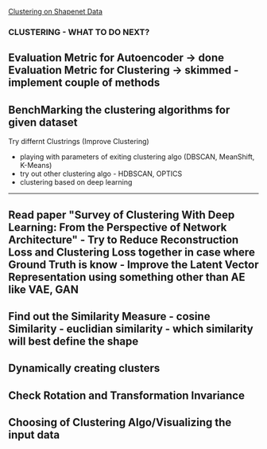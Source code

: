 [Clustering on Shapenet Data](https://github.com/dhirajsuvarna/clustering/tree/master/clustering_3d_data/images/shapenet_tsne.png)


### CLUSTERING - WHAT TO DO NEXT?

Evaluation Metric for Autoencoder -> done 
Evaluation Metric for Clustering -> skimmed 
    - implement couple of methods
--------------------------------------------
BenchMarking the clustering algorithms for given dataset 
--------------------------------------------
Try differnt Clustrings (Improve Clustering)
 - playing with parameters of exiting clustering algo (DBSCAN, MeanShift, K-Means)
 - try out other clustering algo - HDBSCAN, OPTICS
 - clustering based on deep learning 
--------------------------------------------
Read paper "Survey of Clustering With Deep Learning: From the Perspective of Network Architecture"
    - Try to Reduce Reconstruction Loss and Clustering Loss together in case where Ground Truth is know
    - Improve the Latent Vector Representation using something other than AE like VAE, GAN 
--------------------------------------------
Find out the Similarity Measure 
    - cosine Similarity
    - euclidian similarity
    - which similarity will best define the shape 
--------------------------------------------
Dynamically creating clusters 
----------------------------------------------
Check Rotation and Transformation Invariance 
--------------------------------------------
Choosing of Clustering Algo/Visualizing the input data 
--------------------------------------------

